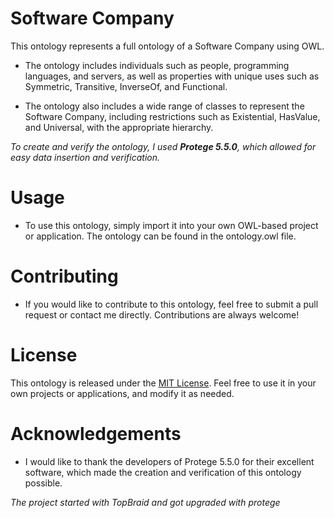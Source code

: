 # Software Company
This ontology represents a full ontology of a Software Company using OWL.

- The ontology includes individuals such as people, programming languages, and servers, as well as properties with unique uses such as Symmetric, Transitive, InverseOf, and Functional.

- The ontology also includes a wide range of classes to represent the Software Company, including restrictions such as Existential, HasValue, and Universal, with the appropriate hierarchy.

*To create and verify the ontology, I used **Protege 5.5.0**, which allowed for easy data insertion and verification.*


# Usage

- To use this ontology, simply import it into your own OWL-based project or application. The ontology can be found in the ontology.owl file.


# Contributing

- If you would like to contribute to this ontology, feel free to submit a pull request or contact me directly. Contributions are always welcome!

# License

This ontology is released under the [MIT License](https://opensource.org/license/mit/). Feel free to use it in your own projects or applications, and modify it as needed.

# Acknowledgements

- I would like to thank the developers of Protege 5.5.0 for their excellent software, which made the creation and verification of this ontology possible.


*The project started with TopBraid and got upgraded with protege*